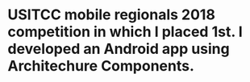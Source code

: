 # USITCC mobile regionals 2018 competition in which I placed 1st. I developed an Android app using Architechure Components.
